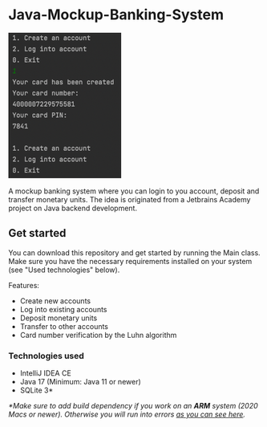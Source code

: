 # Java-Mockup-Banking-System

![Screenshot](img.png "Screenshot")

A mockup banking system where you can login to you account, deposit and transfer monetary units. The idea is originated from a Jetbrains Academy project on Java backend development.

## Get started
You can download this repository and get started by running the Main class. Make sure you have the necessary requirements installed on your system (see "Used technologies" below).

Features:
- Create new accounts
- Log into existing accounts
- Deposit monetary units
- Transfer to other accounts
- Card number verification by the Luhn algorithm

### Technologies used
- IntelliJ IDEA CE
- Java 17 (Minimum: Java 11 or newer)
- SQLite 3*

_*Make sure to add build dependency if you work on an **ARM** system (2020 Macs or newer). Otherwise you will run into errors [as you can see here](https://youtrack.jetbrains.com/issue/DBE-12342)._
